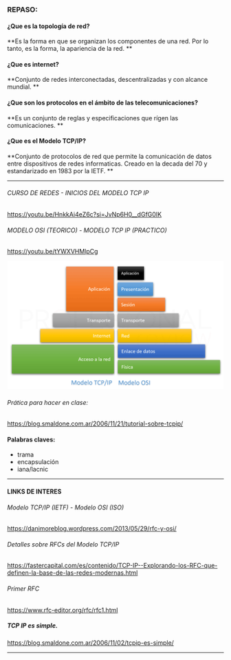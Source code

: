 ### REPASO: 

#### **¿Que es la topología de red?**    
**Es la forma en que se organizan los componentes de una red. Por lo tanto, es la forma, la apariencia de la red.
**

#### **¿Que es internet?**
  **Conjunto de redes interconectadas, descentralizadas y con alcance mundial. **

#### **¿Que son los protocolos en el ámbito de las telecomunicaciones?**    
**Es un conjunto de reglas y especificaciones que rígen las comunicaciones.
**

#### **¿Que es el Modelo TCP/IP?** 
**Conjunto de protocolos de red que permite la comunicación de datos entre dispositivos de redes informaticas. Creado en la decada del 70 y estandarizado en 1983 por la IETF. 
**
___

###### CURSO DE REDES - INICIOS DEL MODELO TCP IP
https://youtu.be/HnkkAi4eZ6c?si=JvNp6H0__dGfG0IK

###### MODELO OSI (TEORICO) - MODELO TCP IP (PRACTICO)
https://youtu.be/tYWXVHMlpCg

![image](../img/OSI-TCP_IP.png)

###### Prática para hacer en clase: 
https://blog.smaldone.com.ar/2006/11/21/tutorial-sobre-tcpip/

#### Palabras claves: 
* trama 
* encapsulación
* iana/lacnic 

___ 

#### LINKS DE INTERES 
###### Modelo TCP/IP (IETF) - Modelo OSI (ISO)
https://danimoreblog.wordpress.com/2013/05/29/rfc-y-osi/

###### Detalles sobre RFCs del Modelo TCP/IP 
https://fastercapital.com/es/contenido/TCP-IP--Explorando-los-RFC-que-definen-la-base-de-las-redes-modernas.html

###### Primer RFC
https://www.rfc-editor.org/rfc/rfc1.html

##### TCP IP es simple. 
https://blog.smaldone.com.ar/2006/11/02/tcpip-es-simple/
___


